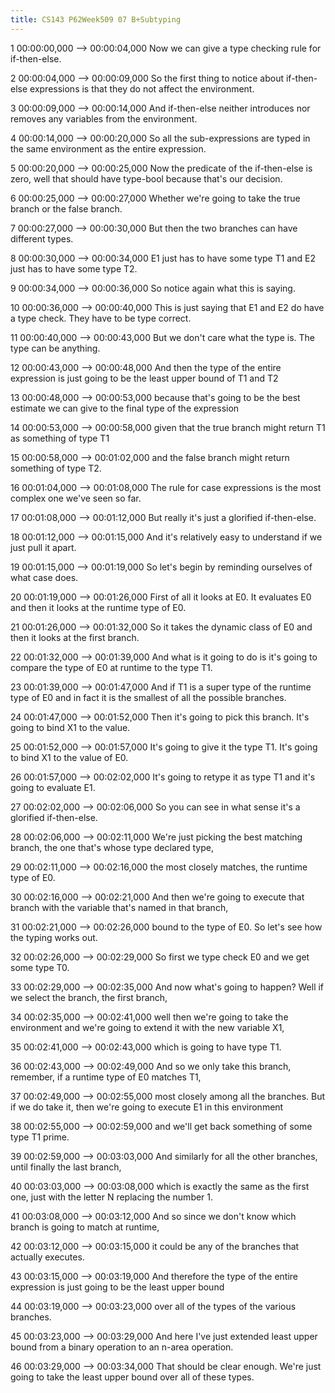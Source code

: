 ```yaml
---
title: CS143 P62Week509 07 B+Subtyping
---
```


1
00:00:00,000 --> 00:00:04,000
Now we can give a type checking rule for if-then-else.

2
00:00:04,000 --> 00:00:09,000
So the first thing to notice about if-then-else expressions is that they do not affect the environment.

3
00:00:09,000 --> 00:00:14,000
And if-then-else neither introduces nor removes any variables from the environment.

4
00:00:14,000 --> 00:00:20,000
So all the sub-expressions are typed in the same environment as the entire expression.

5
00:00:20,000 --> 00:00:25,000
Now the predicate of the if-then-else is zero, well that should have type-bool because that's our decision.

6
00:00:25,000 --> 00:00:27,000
Whether we're going to take the true branch or the false branch.

7
00:00:27,000 --> 00:00:30,000
But then the two branches can have different types.

8
00:00:30,000 --> 00:00:34,000
E1 just has to have some type T1 and E2 just has to have some type T2.

9
00:00:34,000 --> 00:00:36,000
So notice again what this is saying.

10
00:00:36,000 --> 00:00:40,000
This is just saying that E1 and E2 do have a type check. They have to be type correct.

11
00:00:40,000 --> 00:00:43,000
But we don't care what the type is. The type can be anything.

12
00:00:43,000 --> 00:00:48,000
And then the type of the entire expression is just going to be the least upper bound of T1 and T2

13
00:00:48,000 --> 00:00:53,000
because that's going to be the best estimate we can give to the final type of the expression

14
00:00:53,000 --> 00:00:58,000
given that the true branch might return T1 as something of type T1

15
00:00:58,000 --> 00:01:02,000
and the false branch might return something of type T2.

16
00:01:04,000 --> 00:01:08,000
The rule for case expressions is the most complex one we've seen so far.

17
00:01:08,000 --> 00:01:12,000
But really it's just a glorified if-then-else.

18
00:01:12,000 --> 00:01:15,000
And it's relatively easy to understand if we just pull it apart.

19
00:01:15,000 --> 00:01:19,000
So let's begin by reminding ourselves of what case does.

20
00:01:19,000 --> 00:01:26,000
First of all it looks at E0. It evaluates E0 and then it looks at the runtime type of E0.

21
00:01:26,000 --> 00:01:32,000
So it takes the dynamic class of E0 and then it looks at the first branch.

22
00:01:32,000 --> 00:01:39,000
And what is it going to do is it's going to compare the type of E0 at runtime to the type T1.

23
00:01:39,000 --> 00:01:47,000
And if T1 is a super type of the runtime type of E0 and in fact it is the smallest of all the possible branches.

24
00:01:47,000 --> 00:01:52,000
Then it's going to pick this branch. It's going to bind X1 to the value.

25
00:01:52,000 --> 00:01:57,000
It's going to give it the type T1. It's going to bind X1 to the value of E0.

26
00:01:57,000 --> 00:02:02,000
It's going to retype it as type T1 and it's going to evaluate E1.

27
00:02:02,000 --> 00:02:06,000
So you can see in what sense it's a glorified if-then-else.

28
00:02:06,000 --> 00:02:11,000
We're just picking the best matching branch, the one that's whose type declared type,

29
00:02:11,000 --> 00:02:16,000
the most closely matches, the runtime type of E0.

30
00:02:16,000 --> 00:02:21,000
And then we're going to execute that branch with the variable that's named in that branch,

31
00:02:21,000 --> 00:02:26,000
bound to the type of E0. So let's see how the typing works out.

32
00:02:26,000 --> 00:02:29,000
So first we type check E0 and we get some type T0.

33
00:02:29,000 --> 00:02:35,000
And now what's going to happen? Well if we select the branch, the first branch,

34
00:02:35,000 --> 00:02:41,000
well then we're going to take the environment and we're going to extend it with the new variable X1,

35
00:02:41,000 --> 00:02:43,000
which is going to have type T1.

36
00:02:43,000 --> 00:02:49,000
And so we only take this branch, remember, if a runtime type of E0 matches T1,

37
00:02:49,000 --> 00:02:55,000
most closely among all the branches. But if we do take it, then we're going to execute E1 in this environment

38
00:02:55,000 --> 00:02:59,000
and we'll get back something of some type T1 prime.

39
00:02:59,000 --> 00:03:03,000
And similarly for all the other branches, until finally the last branch,

40
00:03:03,000 --> 00:03:08,000
which is exactly the same as the first one, just with the letter N replacing the number 1.

41
00:03:08,000 --> 00:03:12,000
And so since we don't know which branch is going to match at runtime,

42
00:03:12,000 --> 00:03:15,000
it could be any of the branches that actually executes.

43
00:03:15,000 --> 00:03:19,000
And therefore the type of the entire expression is just going to be the least upper bound

44
00:03:19,000 --> 00:03:23,000
over all of the types of the various branches.

45
00:03:23,000 --> 00:03:29,000
And here I've just extended least upper bound from a binary operation to an n-area operation.

46
00:03:29,000 --> 00:03:34,000
That should be clear enough. We're just going to take the least upper bound over all of these types.

